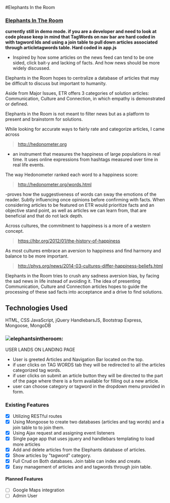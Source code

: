 
#Elephants In the Room
### [Elephants In The Room](https://elephantsintheroom.herokuapp.com/)
**currently still in demo mode. if you are a developer and need to look at code please keep in mind that TagWords on nav bar are hard coded in with tagword Ids and using a join table to pull down articles associated through articletagwords table. Hard coded in app.js**

* Inspired by how some articles on the news feed can tend to be one sided, click bait-y and lacking of facts. And how news should be more widely discussed.

Elephants in the Room hopes to centralize a database of articles that may be difficult to discuss but important to humanity.

Aside from Major Issues, ETR offers 3 categories of solution articles: Communication, Culture and Connection, in which empathy is demonstrated or defined.

Elephants in the Room is not meant to filter news but as a platform to present and brainstorm for solutions.

While looking for accurate ways to fairly rate and categorize articles, I came across
 >http://hedonometer.org

- an instrument that measures the happiness of large populations in real time. It uses online expressions from hashtags measured over time in real life events.

The way Hedonometer ranked each word to a happiness score:
 >http://hedonometer.org/words.html

-proves how the suggestiveness of words can sway the emotions of the reader. Subtly influencing once opinions before confirming with facts. When considering articles to be  featured on ETR would prioritize facts and an objective stand point, as well as articles we can learn from, that are beneficial and that do not lack depth.

Across cultures, the commitment to happiness is a more of a western concept.
> https://hbr.org/2012/01/the-history-of-happiness

As most cultures embrace an aversion to happiness and find harmony and balance to be more important.
>http://phys.org/news/2014-03-cultures-differ-happiness-beliefs.html

Elephants in the Room tries to crush any sadness aversion bias, by facing the sad news in life instead of avoiding it. The idea of presenting Communication, Culture and Connection articles hopes to guide the processing of these sad facts into acceptance and a drive to find solutions.



## Technologies Used
HTML, CSS
JavaScript, jQuery
HandlebarsJS, Bootstrap
Express, Mongoose, MongoDB


### ![elephantsintheroom:](http://i.imgur.com/B2b6s8F.png "elephants")

USER LANDS ON LANDING PAGE
- User is greeted Articles and Navigation Bar located on the top.
- if user clicks on TAG WORDS tab they will be redirected to all the articles categorized tag words.
- if user clicks on submit an article button they will be directed to the part of the page where there is a form available for filling out a new article.
- user can choose category or tagword in the dropdown menu provided in form.


### Existing Features
- [X] Utilizing RESTful routes
- [X] Using Mongoose to create two databases (articles and tag words) and a join table to to join them.
- [X] Using Ajax request and assigning event listeners
- [X] Single page app that uses jquery and handlebars templating to load more articles
- [X] Add and delete articles from the Elephants database of articles.
- [X] Show articles by "tagword" category.
- [X] Full Crud on Both databases. Join table can index and create.
- [X] Easy management of articles and and tagwords through join table.

#### Planned Features
- [ ] Google Maps integration
- [ ] Admin User
